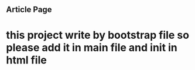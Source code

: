 ## Article Page 

# this project write by bootstrap file so please add it in main file and init in html file